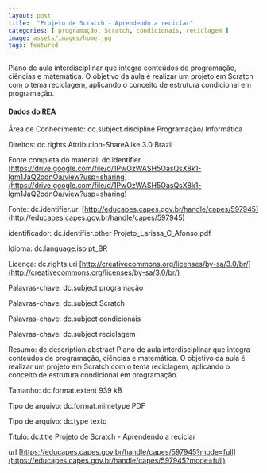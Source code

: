 ```yaml
---
layout: post
title:  "Projeto de Scratch - Aprendendo a reciclar"
categories: [ programação, Scratch, condicionais, reciclagem ]
image: assets/images/home.jpg
tags: featured
---
```


Plano de aula interdisciplinar que integra conteúdos de programação, ciências e matemática. O objetivo da aula é realizar um projeto em Scratch com o tema reciclagem, aplicando o conceito de estrutura condicional em programação.


#### Dados do REA

Área de Conhecimento: dc.subject.discipline	Programação/ Informática

Direitos: dc.rights	Attribution-ShareAlike 3.0 Brazil

Fonte completa do material: dc.identifier	[https://drive.google.com/file/d/1PwOzWASH5OasQsX8k1-lgm1JaQ2odnOa/view?usp=sharing](https://drive.google.com/file/d/1PwOzWASH5OasQsX8k1-lgm1JaQ2odnOa/view?usp=sharing)

Fonte: dc.identifier.uri	[http://educapes.capes.gov.br/handle/capes/597945](http://educapes.capes.gov.br/handle/capes/597945)

identificador: dc.identifier.other	Projeto_Larissa_C_Afonso.pdf

Idioma: dc.language.iso	pt_BR

Licença: dc.rights.uri	[http://creativecommons.org/licenses/by-sa/3.0/br/](http://creativecommons.org/licenses/by-sa/3.0/br/)

Palavras-chave: dc.subject	programação

Palavras-chave: dc.subject	Scratch

Palavras-chave: dc.subject	condicionais

Palavras-chave: dc.subject	reciclagem

Resumo: dc.description.abstract	Plano de aula interdisciplinar que integra conteúdos de programação, ciências e matemática. O objetivo da aula é realizar um projeto em Scratch com o tema reciclagem, aplicando o conceito de estrutura condicional em programação.

Tamanho: dc.format.extent	939 kB

Tipo de arquivo: dc.format.mimetype	PDF

Tipo de arquivo: dc.type	texto

Título: dc.title	Projeto de Scratch - Aprendendo a reciclar

url	[https://educapes.capes.gov.br/handle/capes/597945?mode=full](https://educapes.capes.gov.br/handle/capes/597945?mode=full)
